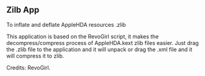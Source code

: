 
## Zilb App

To inflate and deflate AppleHDA resources .zlib

This application is based on the RevoGirl script, it makes the decompress/compress process of AppleHDA.kext zlib files easier. Just drag the .zlib file to the application and it will unpack or drag the .xml file and it will compress it to zlib.

Credits: RevoGirl.
